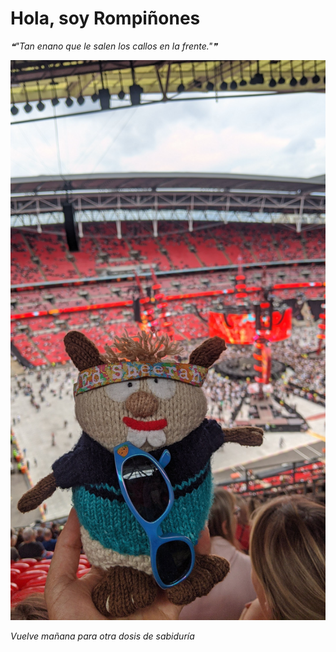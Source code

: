 # Hola, soy Rompiñones

<!--STARTS_HERE_QUOTE_README-->
<i>❝"Tan enano que le salen los callos en la frente."❞</i>
<!--ENDS_HERE_QUOTE_README-->

<!--START_SECTION:update_image-->
![alt text](https://raw.githubusercontent.com/focaalvarez/rompinones/main/.github/images/IMG_20220624_183320.jpg?raw=true)
<!--END_SECTION:update_image-->

*Vuelve mañana para otra dosis de sabiduría*
